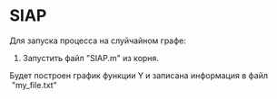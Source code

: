 # SIAP

Для запуска процесса на слуйчайном графе:
  1) Запустить файл "SIAP.m" из корня.
  
Будет построен график функции Y и записана информация в файл  "my_file.txt"
